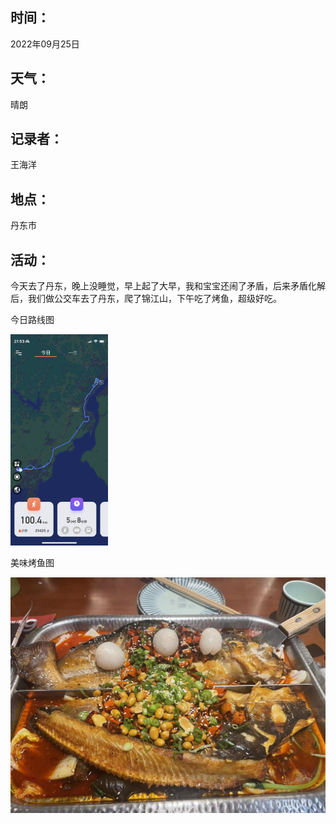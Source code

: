 ## 时间：

2022年09月25日

## 天气：

晴朗

## 记录者：

王海洋

## 地点：

丹东市

## 活动：

今天去了丹东，晚上没睡觉，早上起了大早，我和宝宝还闹了矛盾，后来矛盾化解后，我们做公交车去了丹东，爬了锦江山，下午吃了烤鱼，超级好吃。

今日路线图

<img src="assets/IMG_78BD58C5DBCF-1.jpeg" alt="IMG_78BD58C5DBCF-1" style="zoom:33%;" />![]()

美味烤鱼图

<img src="assets/WechatIMG565.jpeg" alt="WechatIMG565" style="zoom:50%;" />
